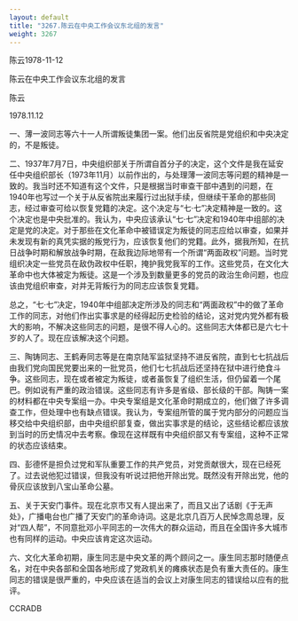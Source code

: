 ```yaml
---
layout: default
title: "3267.陈云在中央工作会议东北组的发言"
weight: 3267
---
```


陈云1978-11-12

陈云在中央工作会议东北组的发言

陈云

1978.11.12

一、薄一波同志等六十一人所谓叛徒集团一案。他们出反省院是党组织和中央决定的，不是叛徒。

二、1937年7月7日，中央组织部关于所谓自首分子的决定，这个文件是我在延安任中央组织部长（1973年11月）以前作出的，与处理薄一波同志等问题的精神是一致的。我当时还不知道有这个文件，只是根据当时审查干部中遇到的问题，在1940年也写过一个关于从反省院出来履行过出狱手续，但继续干革命的那些同志，经过审查可给以恢复党籍的决定。这个决定与“七·七”决定精神是一致的。这个决定也是中央批准的。我认为，中央应该承认“七·七”决定和1940年中组部的决定是党的决定。对于那些在文化革命中被错误定为叛徒的同志应给以审查，如果并未发现有新的真凭实据的叛党行为，应该恢复他们的党籍。此外，据我所知，在抗日战争时期和解放战争时期，在敌我边际地带有一个所谓“两面政权”问题。当时党组织决定一些党员在敌伪政权中任职，掩护我党我军的工作。这些党员，在文化大革命中也大体被定为叛徒。这是一个涉及到数量更多的党员的政治生命问题，也应该由党组织审查，对并无背叛行为的同志应该恢复党籍。

总之，“七·七”决定，1940年中组部决定所涉及的同志和“两面政权”中的做了革命工作的同志，对他们作出实事求是的经得起历史检验的结论，这对党内党外都有极大的影响，不解决这些同志的问题，是很不得人心的。这些同志大体都已是六七十岁的人了。现在应该解决这个问题。

三、陶铸同志、王鹤寿同志等是在南京陆军监狱坚持不进反省院，直到七七抗战后由我们党向国民党要出来的一批党员，他们七七抗战后还坚持在狱中进行绝食斗争。这些同志，现在或者被定为叛徒，或者虽恢复了组织生活，但仍留着一个尾巴。例如说有严重的政治错误。这些同志有许多是省级、部长级的干部。陶铸一案的材料都在中央专案组一办。中央专案组是文化革命时期成立的，他们做了许多调查工作，但处理中也有缺点错误。我认为，专案组所管的属于党内部分的问题应当移交给中央组织部，由中央组织部复查，做出实事求是的结论，这些结论都应该放到当时的历史情况中去考察。像现在这样既有中央组织部又有专案组，这种不正常的状态应该结束。

四、彭德怀是担负过党和军队重要工作的共产党员，对党贡献很大，现在已经死了。过去说他犯过错误，但我没有听说过把他开除出党。既然没有开除出党，他的骨灰应该放到八宝山革命公墓。

五、关于天安门事件。现在北京市又有人提出来了，而且又出了话剧《于无声处》，广播电台也广播了天安门的革命诗词。这是北京几百万人民悼念周总理，反对“四人帮”，不同意批邓小平同志的一次伟大的群众运动，而且在全国许多大城市也有同样的运动。中央应该肯定这次运动。

六、文化大革命初期，康生同志是中央文革的两个顾问之一。康生同志那时随便点名，对在中央各部和全国各地形成了党政机关的瘫痪状态是负有重大责任的。康生同志的错误是很严重的，中央应该在适当的会议上对康生同志的错误给以应有的批评。

CCRADB

